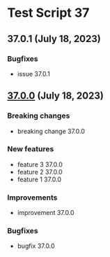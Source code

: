 # Test Script 37
## 37.0.1 (July 18, 2023)
### Bugfixes

* issue 37.0.1


##  [37.0.0](37.0.0.md) (July 18, 2023)
### Breaking changes

* breaking change 37.0.0

### New features

* feature 3 37.0.0
* feature 2 37.0.0
* feature 1 37.0.0

### Improvements

* improvement 37.0.0

### Bugfixes

* bugfix 37.0.0

